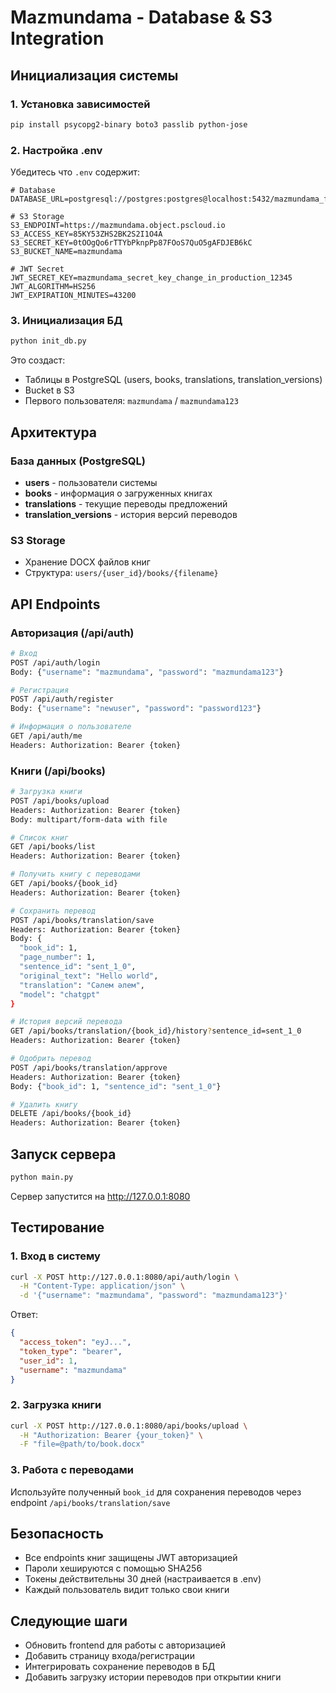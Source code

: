 # Mazmundama - Database & S3 Integration

## Инициализация системы

### 1. Установка зависимостей
```bash
pip install psycopg2-binary boto3 passlib python-jose
```

### 2. Настройка .env
Убедитесь что `.env` содержит:
```env
# Database
DATABASE_URL=postgresql://postgres:postgres@localhost:5432/mazmundama_final

# S3 Storage
S3_ENDPOINT=https://mazmundama.object.pscloud.io
S3_ACCESS_KEY=85KY53ZHS2BK2S2I1O4A
S3_SECRET_KEY=0tOOgQo6rTTYbPknpPp87FOoS7QuO5gAFDJEB6kC
S3_BUCKET_NAME=mazmundama

# JWT Secret
JWT_SECRET_KEY=mazmundama_secret_key_change_in_production_12345
JWT_ALGORITHM=HS256
JWT_EXPIRATION_MINUTES=43200
```

### 3. Инициализация БД
```bash
python init_db.py
```

Это создаст:
- Таблицы в PostgreSQL (users, books, translations, translation_versions)
- Bucket в S3
- Первого пользователя: `mazmundama` / `mazmundama123`

## Архитектура

### База данных (PostgreSQL)
- **users** - пользователи системы
- **books** - информация о загруженных книгах
- **translations** - текущие переводы предложений
- **translation_versions** - история версий переводов

### S3 Storage
- Хранение DOCX файлов книг
- Структура: `users/{user_id}/books/{filename}`

## API Endpoints

### Авторизация (/api/auth)
```bash
# Вход
POST /api/auth/login
Body: {"username": "mazmundama", "password": "mazmundama123"}

# Регистрация
POST /api/auth/register
Body: {"username": "newuser", "password": "password123"}

# Информация о пользователе
GET /api/auth/me
Headers: Authorization: Bearer {token}
```

### Книги (/api/books)
```bash
# Загрузка книги
POST /api/books/upload
Headers: Authorization: Bearer {token}
Body: multipart/form-data with file

# Список книг
GET /api/books/list
Headers: Authorization: Bearer {token}

# Получить книгу с переводами
GET /api/books/{book_id}
Headers: Authorization: Bearer {token}

# Сохранить перевод
POST /api/books/translation/save
Headers: Authorization: Bearer {token}
Body: {
  "book_id": 1,
  "page_number": 1,
  "sentence_id": "sent_1_0",
  "original_text": "Hello world",
  "translation": "Сәлем әлем",
  "model": "chatgpt"
}

# История версий перевода
GET /api/books/translation/{book_id}/history?sentence_id=sent_1_0
Headers: Authorization: Bearer {token}

# Одобрить перевод
POST /api/books/translation/approve
Headers: Authorization: Bearer {token}
Body: {"book_id": 1, "sentence_id": "sent_1_0"}

# Удалить книгу
DELETE /api/books/{book_id}
Headers: Authorization: Bearer {token}
```

## Запуск сервера
```bash
python main.py
```

Сервер запустится на http://127.0.0.1:8080

## Тестирование

### 1. Вход в систему
```bash
curl -X POST http://127.0.0.1:8080/api/auth/login \
  -H "Content-Type: application/json" \
  -d '{"username": "mazmundama", "password": "mazmundama123"}'
```

Ответ:
```json
{
  "access_token": "eyJ...",
  "token_type": "bearer",
  "user_id": 1,
  "username": "mazmundama"
}
```

### 2. Загрузка книги
```bash
curl -X POST http://127.0.0.1:8080/api/books/upload \
  -H "Authorization: Bearer {your_token}" \
  -F "file=@path/to/book.docx"
```

### 3. Работа с переводами
Используйте полученный `book_id` для сохранения переводов через endpoint `/api/books/translation/save`

## Безопасность
- Все endpoints книг защищены JWT авторизацией
- Пароли хешируются с помощью SHA256
- Токены действительны 30 дней (настраивается в .env)
- Каждый пользователь видит только свои книги

## Следующие шаги
- Обновить frontend для работы с авторизацией
- Добавить страницу входа/регистрации
- Интегрировать сохранение переводов в БД
- Добавить загрузку истории переводов при открытии книги
